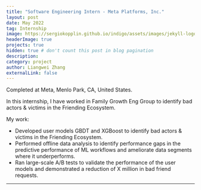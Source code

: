 ```yaml
---
title: "Software Engineering Intern - Meta Platforms, Inc."
layout: post
date: May 2022
tag: Internship
image: https://sergiokopplin.github.io/indigo/assets/images/jekyll-logo-light-solid.png
headerImage: true
projects: true
hidden: true # don't count this post in blog pagination
description:
category: project
author: Liangwei Zhang
externalLink: false
---
```


Completed at Meta, Menlo Park, CA, United States. 

In this internship, I have worked in Family Growth Eng Group to identify bad actors & victims in the Friending Ecosystem.

My work:
- Developed user models GBDT and XGBoost to identify bad actors & victims in the Friending Ecosystem.
- Performed offline data analysis to identify performance gaps in the predictive performance of ML workflows and ameliorate data segments where it underperforms.
- Ran large-scale A/B tests to validate the performance of the user models and demonstrated a reduction of X million in bad friend requests.

---
